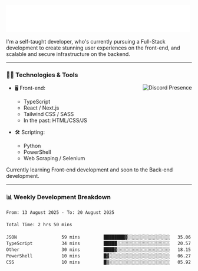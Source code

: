 <img src="assets/wave.svg" alt=":wave:" />

I'm a self-taught developer, who's currently pursuing a Full-Stack development to create stunning user experiences on the front-end, and scalable and secure infrastructure on the backend.

---

### 🧑‍💻 Technologies & Tools

<a href="https://discord.com/users/414304208649453568" target="_blank" rel="nofollow">
   <img src="https://lanyard-profile-readme.vercel.app/api/414304208649453568?idleMessage=Probably%20doing%20something%20else..." alt="Discord Presence" align="right">
</a>

- 🖥️ Front-end:

  - TypeScript
  - React / Next.js
  - Tailwind CSS / SASS
  - In the past: HTML/CSS/JS

- 🛠 Scripting:

  - Python
  - PowerShell
  - Web Scraping / Selenium

Currently learning Front-end development and soon to the Back-end development.

---

### 📊 Weekly Development Breakdown

<!--START_SECTION:waka-->

```txt
From: 13 August 2025 - To: 20 August 2025

Total Time: 2 hrs 50 mins

JSON                 59 mins         ████████▓░░░░░░░░░░░░░░░░   35.06 %
TypeScript           34 mins         █████░░░░░░░░░░░░░░░░░░░░   20.57 %
Other                30 mins         ████▓░░░░░░░░░░░░░░░░░░░░   18.15 %
PowerShell           10 mins         █▓░░░░░░░░░░░░░░░░░░░░░░░   06.27 %
CSS                  10 mins         █▒░░░░░░░░░░░░░░░░░░░░░░░   05.92 %
```

<!--END_SECTION:waka-->
